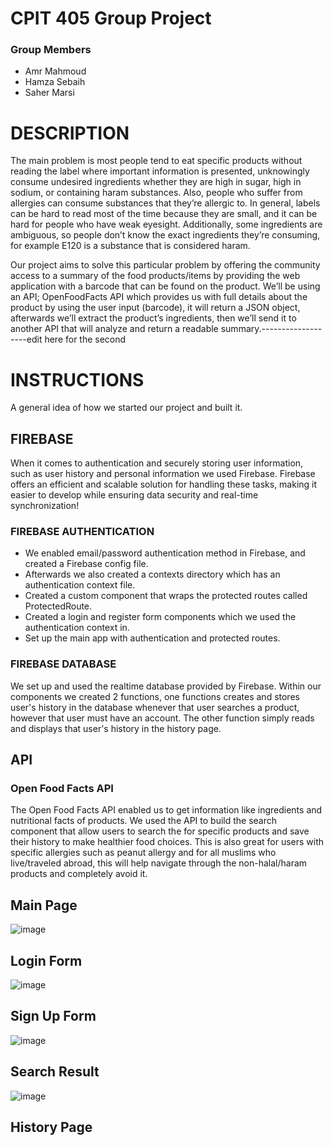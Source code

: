 # CPIT 405 Group Project 
### Group Members 
- Amr Mahmoud
- Hamza Sebaih
- Saher Marsi
# DESCRIPTION
The main problem is most people tend to eat specific products without reading the
label where important information is presented, unknowingly consume undesired
ingredients whether they are high in sugar, high in sodium, or containing haram
substances. Also, people who suffer from allergies can consume substances that they’re
allergic to. In general, labels can be hard to read most of the time because they are small,
and it can be hard for people who have weak eyesight. Additionally, some ingredients are
ambiguous, so people don’t know the exact ingredients they’re consuming, for example
E120 is a substance that is considered haram.

Our project aims to solve this particular problem by offering the community access
to a summary of the food products/items by providing the web application with a barcode
that can be found on the product. We’ll be using an API; OpenFoodFacts API
which provides us with full details about the product by using the user input (barcode), it
will return a JSON object, afterwards we’ll extract the product’s ingredients, then we’ll send
it to another API that will analyze and return a readable summary.-------------------edit here for the second

# INSTRUCTIONS
A general idea of how we started our project and built it.
## FIREBASE
When it comes to authentication and securely storing user information, such as user history and personal information we used Firebase.
Firebase offers an efficient and scalable solution for handling these tasks, making it easier to develop while ensuring data security and real-time synchronization!
### FIREBASE AUTHENTICATION
- We enabled email/password authentication method in Firebase, and created a Firebase config file.
- Afterwards we also created a contexts directory which has an authentication context file.
- Created a custom component that wraps the protected routes called ProtectedRoute.
- Created a login and register form components which we used the authentication context in.
- Set up the main app with authentication and protected routes.
  
### FIREBASE DATABASE
We set up and used the realtime database provided by Firebase. Within our components we created 2 functions, one functions creates and stores user's history in the database whenever that user searches a product, however that user must have an account. The other function simply reads and displays that user's history in the history page.

## API
### Open Food Facts API
The Open Food Facts API enabled us to get information like ingredients and nutritional facts of products. We used the API to build the search component that allow users to search the for specific products and save their history to make healthier food choices. This is also great for users with specific allergies such as peanut allergy and for all muslims who live/traveled abroad, this will help navigate through the non-halal/haram products and completely avoid it. 

## Main Page
![image](https://github.com/user-attachments/assets/dba99205-ddeb-40fb-810f-0650c78991c5)
## Login Form
![image](https://github.com/user-attachments/assets/03b5c7e5-f33f-4d56-8aa1-6296a7dcb6ad)
## Sign Up Form
![image](https://github.com/user-attachments/assets/cf0a16c2-fe80-4c80-8194-fd8b4d33204f)
## Search Result
![image](https://github.com/user-attachments/assets/8870ec6a-5bba-4190-b6b0-c96e5757d558)
## History Page


